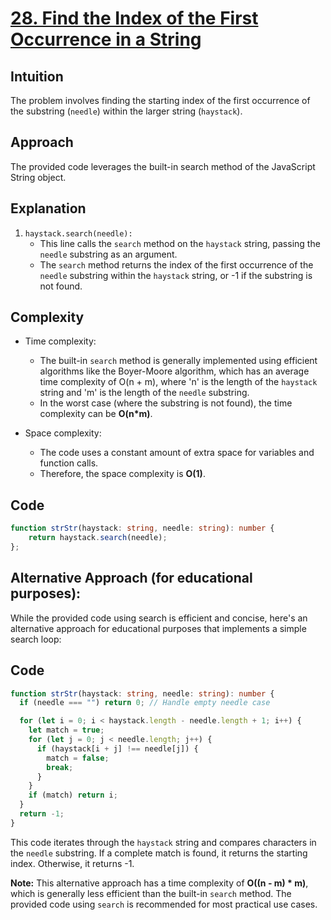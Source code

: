 # [28. Find the Index of the First Occurrence in a String](https://leetcode.com/problems/find-the-index-of-the-first-occurrence-in-a-string/)

## Intuition
The problem involves finding the starting index of the first occurrence of the substring (`needle`) within the larger string (`haystack`).

## Approach
The provided code leverages the built-in search method of the JavaScript String object.

## Explanation
1. `haystack.search(needle):` 
    - This line calls the `search` method on the `haystack` string, passing the `needle` substring as an argument.
    - The `search` method returns the index of the first occurrence of the `needle` substring within the `haystack` string, or -1 if the substring is not found.

## Complexity
- Time complexity:
    - The built-in `search` method is generally implemented using efficient algorithms like the Boyer-Moore algorithm, which has an average time complexity of O(n + m), where 'n' is the length of the `haystack` string and 'm' is the length of the `needle` substring.
    - In the worst case (where the substring is not found), the time complexity can be **O(n*m)**.

- Space complexity:
    - The code uses a constant amount of extra space for variables and function calls.
    - Therefore, the space complexity is **O(1)**.

## Code
```typescript []
function strStr(haystack: string, needle: string): number {
    return haystack.search(needle);
};
```

## Alternative Approach (for educational purposes):
While the provided code using search is efficient and concise, here's an alternative approach for educational purposes that implements a simple search loop:

## Code
```typescript []
function strStr(haystack: string, needle: string): number {
  if (needle === "") return 0; // Handle empty needle case

  for (let i = 0; i < haystack.length - needle.length + 1; i++) {
    let match = true;
    for (let j = 0; j < needle.length; j++) {
      if (haystack[i + j] !== needle[j]) {
        match = false;
        break;
      }
    }
    if (match) return i;
  }
  return -1;
}
```

This code iterates through the `haystack` string and compares characters in the `needle` substring. If a complete match is found, it returns the starting index. Otherwise, it returns -1.

**Note:** This alternative approach has a time complexity of **O((n - m) * m)**, which is generally less efficient than the built-in `search` method. The provided code using `search` is recommended for most practical use cases.